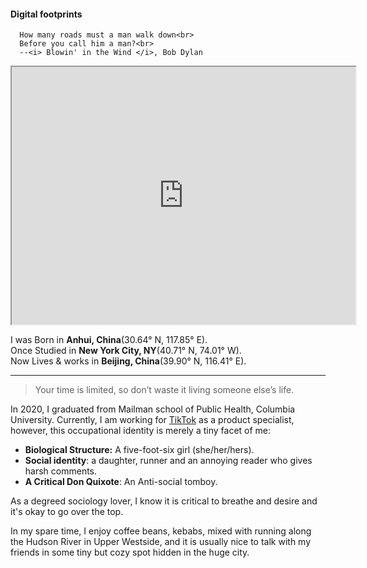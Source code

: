 
#### Digital footprints

````SAS
  How many roads must a man walk down<br>
  Before you call him a man?<br>
  --<i> Blowin' in the Wind </i>, Bob Dylan

````

<iframe src="https://www.google.com/maps/d/u/0/embed?mid=1mipXeTROxyXGCO7-LrqIvDfRgNgKZrXU" width="550" height="412"></iframe>

I was Born in **Anhui, China**(30.64° N, 117.85° E).
<br>
Once Studied in **New York City, NY**(40.71° N, 74.01° W).
<br>
Now Lives & works in **Beijing, China**(39.90° N, 116.41° E).
<hr>

> Your time is limited, so don’t waste it living someone else’s life.

In 2020, I graduated from Mailman school of Public Health, Columbia University. Currently, I am working for [TikTok](https://www.tiktok.com/) as a product specialist, however, this occupational identity is merely a tiny facet of me:
* **Biological Structure:** A five-foot-six girl (she/her/hers).
* **Social identity**: a daughter, runner and an annoying reader who gives harsh comments.
* **A Critical Don Quixote**: An Anti-social tomboy.

As a degreed sociology lover, I know it is critical to breathe and desire and it's okay to go over the top.

In my spare time, I enjoy coffee beans, kebabs, mixed with running along the Hudson River in Upper Westside, and it is usually nice to talk with my friends in some tiny but cozy spot hidden in the huge city.
